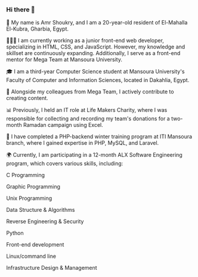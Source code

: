 ### Hi there 👋

👤 My name is Amr Shoukry, and I am a 20-year-old resident of El-Mahalla El-Kubra, Gharbia, Egypt.

👨🏻‍💻 I am currently working as a junior front-end web developer, specializing in HTML, CSS, and JavaScript. However, my knowledge and skillset are continuously expanding. Additionally, I serve as a front-end mentor for Mega Team at Mansoura University.

🎓 I am a third-year Computer Science student at Mansoura University's Faculty of Computer and Information Sciences, located in Dakahlia, Egypt.

📝 Alongside my colleagues from Mega Team, I actively contribute to creating content.

📊 Previously, I held an IT role at Life Makers Charity, where I was responsible for collecting and recording my team's donations for a two-month Ramadan campaign using Excel.

💾 I have completed a PHP-backend winter training program at ITI Mansoura branch, where I gained expertise in PHP, MySQL, and Laravel.

🌍 Currently, I am participating in a 12-month ALX Software Engineering program, which covers various skills, including:

C Programming

Graphic Programming

Unix Programming

Data Structure & Algorithms

Reverse Engineering & Security

Python

Front-end development

Linux/command line

Infrastructure Design & Management
